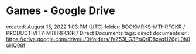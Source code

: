 # Games - Google Drive

created: August 15, 2022 1:03 PM (UTC)
folder: BOOKMRKS-MTHRFCKR / PRODUCTIVITY-MTHRFCKR / Direct Documents
tags: direct documents
url: https://drive.google.com/drive/u/0/folders/1VZ53l_G3PpQriD8xvqH26gL0h0oHQ08f
